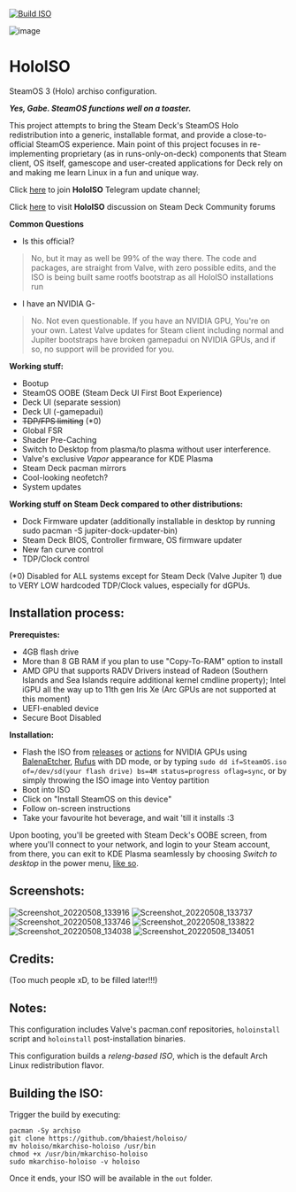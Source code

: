 [![Build ISO](https://github.com/theVakhovskeIsTaken/holoiso/actions/workflows/build.yml/badge.svg)](https://github.com/theVakhovskeIsTaken/holoiso/actions/workflows/build.yml)

![image](https://user-images.githubusercontent.com/97450182/167457908-07be1a60-7e86-4bef-b7f0-6bd19efd8b24.png)
# HoloISO
SteamOS 3 (Holo) archiso configuration.

***Yes, Gabe. SteamOS functions well on a toaster.***

This project attempts to bring the Steam Deck's SteamOS Holo redistribution into a generic, installable format, and provide a close-to-official SteamOS experience.
Main point of this project focuses in re-implementing proprietary (as in runs-only-on-deck) components that Steam client, OS itself, gamescope and user-created applications for Deck rely on and making me learn Linux in a fun and unique way.

Click [here](https://t.me/HoloISO) to join **HoloISO** Telegram update channel;

Click [here](https://steamdeck.community/forums/holoiso.29/) to visit **HoloISO** discussion on Steam Deck Community forums

**Common Questions**

- Is this official?
> No, but it may as well be 99% of the way there. The code and packages, are straight from Valve, with zero possible edits, and the ISO is being built same rootfs bootstrap as all HoloISO installations run
- I have an NVIDIA G-
> No. Not even questionable. If you have an NVIDIA GPU, You're on your own. Latest Valve updates for Steam client including normal and Jupiter bootstraps have broken gamepadui on NVIDIA GPUs, and if so, no support will be provided for you.


**Working stuff:**
- Bootup
- SteamOS OOBE (Steam Deck UI First Boot Experience)
- Deck UI (separate session)
- Deck UI (-gamepadui)
- ~~TDP/FPS limiting~~ (*0)
- Global FSR
- Shader Pre-Caching
- Switch to Desktop from plasma/to plasma without user interference.
- Valve's exclusive *Vapor* appearance for KDE Plasma
- Steam Deck pacman mirrors
- Cool-looking neofetch?
- System updates

**Working stuff on Steam Deck compared to other distributions:**
- Dock Firmware updater (additionally installable in desktop by running sudo pacman -S jupiter-dock-updater-bin)
- Steam Deck BIOS, Controller firmware, OS firmware updater
- New fan curve control
- TDP/Clock control

(*0) Disabled for ALL systems except for Steam Deck (Valve Jupiter 1) due to VERY LOW hardcoded TDP/Clock values, especially for dGPUs.

Installation process:
-
**Prerequistes:**
- 4GB flash drive
- More than 8 GB RAM if you plan to use "Copy-To-RAM" option to install
- AMD GPU that supports RADV Drivers instead of Radeon (Southern Islands and Sea Islands require additional kernel cmdline property); Intel iGPU all the way up to 11th gen Iris Xe (Arc GPUs are not supported at this moment)
- UEFI-enabled device
- Secure Boot Disabled

**Installation:**
- Flash the ISO from [releases](https://github.com/bhaiest/holoiso/releases/latest) or [actions](https://nightly.link/theVakhovskeIsTaken/holoiso/workflows/build/stable/holoiso) for NVIDIA GPUs using [BalenaEtcher](https://www.balena.io/etcher/), [Rufus](https://rufus.ie) with DD mode, or by typing `sudo dd if=SteamOS.iso of=/dev/sd(your flash drive) bs=4M status=progress oflag=sync`, or by simply throwing the ISO image into Ventoy partition
- Boot into ISO
- Click on "Install SteamOS on this device"
- Follow on-screen instructions
- Take your favourite hot beverage, and wait 'till it installs :3

Upon booting, you'll be greeted with Steam Deck's OOBE screen, from where you'll connect to your network, and login to your Steam account, from there, you can exit to KDE Plasma seamlessly by choosing *Switch to desktop* in the power menu, [like so](https://www.youtube.com/watch?v=smfwna2iHho).

Screenshots:
-
![Screenshot_20220508_133916](https://user-images.githubusercontent.com/97450182/167292656-1679e007-4701-4a3c-89ee-2104b5eb12cd.png)
![Screenshot_20220508_133737](https://user-images.githubusercontent.com/97450182/167292672-8bc9032d-4a21-4528-ab7e-b9dbc25a0664.png)
![Screenshot_20220508_133746](https://user-images.githubusercontent.com/97450182/167292722-a68806c1-5768-4790-a8e7-108d7c72bb08.png)
![Screenshot_20220508_133822](https://user-images.githubusercontent.com/97450182/167292731-86fed590-0260-4c5e-ac13-05d284b5fd24.png)
![Screenshot_20220508_134038](https://user-images.githubusercontent.com/97450182/167292734-90036b5f-2571-438e-8951-8d731cd4ae93.png)
![Screenshot_20220508_134051](https://user-images.githubusercontent.com/97450182/167292738-a70d266f-814d-4352-8d38-b920ae3f3381.png)

Credits:
-
(Too much people xD, to be filled later!!!)

Notes:
-

This configuration includes Valve's pacman.conf repositories, `holoinstall` script and `holoinstall` post-installation binaries.

This configuration builds a *releng-based ISO*, which is the default Arch Linux redistribution flavor.

Building the ISO:
-
Trigger the build by executing:
```
pacman -Sy archiso
git clone https://github.com/bhaiest/holoiso/
mv holoiso/mkarchiso-holoiso /usr/bin
chmod +x /usr/bin/mkarchiso-holoiso
sudo mkarchiso-holoiso -v holoiso
```
Once it ends, your ISO will be available in the `out` folder.

